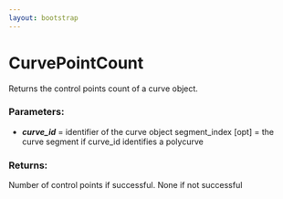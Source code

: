 ```yaml
---
layout: bootstrap
---
```


# CurvePointCount

Returns the control points count of a curve object.
          

### Parameters:

- ***curve_id*** = identifier of the curve object
segment_index [opt] = the curve segment if curve_id identifies a polycurve
        

### Returns:


Number of control points if successful.
None if not successful
        


